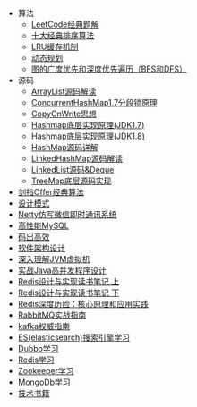 * 算法
    * [LeetCode经典题解](算法/LeetCode经典题解.md)
    * [十大经典排序算法](算法/十大经典排序算法.md)
    * [LRU缓存机制](算法/LRU缓存机制.md)
    * [动态规划](算法/动态规划.md)
    * [图的广度优先和深度优先遍历（BFS和DFS）](算法/图的广度优先和深度优先遍历（BFS和DFS）.md)
* 源码
    * [ArrayList源码解读](源码/ArrayList源码解读.md)
    * [ConcurrentHashMap1.7分段锁原理](源码/ConcurrentHashMap1.7分段锁原理.md)
    * [CopyOnWrite思想](源码/CopyOnWrite思想.md)
    * [Hashmap底层实现原理(JDK1.7)](源码/Hashmap底层实现原理(JDK1.7).md)
    * [Hashmap底层实现原理(JDK1.8)](源码/Hashmap底层实现原理(JDK1.8).md)
    * [HashMap源码详解](源码/HashMap源码详解.md)
    * [LinkedHashMap源码解读](源码/LinkedHashMap源码解读.md)
    * [LinkedList源码&Deque](源码/LinkedList源码&Deque.md)
    * [TreeMap底层源码实现](源码/TreeMap底层源码实现.md)
* [剑指Offer经典算法](书籍/剑指Offer.md)
* [设计模式](设计模式/设计模式.md)
* [Netty仿写微信即时通讯系统](书籍/Netty仿写微信即时通讯系统.md)
* [高性能MySQL](书籍/高性能MySQL读书笔记.md)
* [码出高效](书籍/码出高效读书笔记.md)
* [软件架构设计](书籍/软件架构设计.md)
* [深入理解JVM虚拟机](书籍/深入理解JVM虚拟机读书笔记.md)
* [实战Java高并发程序设计](书籍/实战Java高并发程序设计读书笔记.md)
* [Redis设计与实现读书笔记 上](书籍/Redis设计与实现读书笔记上.md)
* [Redis设计与实现读书笔记 下](书籍/Redis设计与实现读书笔记下.md)
* [Redis深度历险：核心原理和应用实践](书籍/Redis深度历险：核心原理和应用实践.md)
* [RabbitMQ实战指南](书籍/RabbitMQ实战指南.md)
* [kafka权威指南](书籍/kafka权威指南读书笔记.md)
* [ES(elasticsearch)搜索引擎学习](书籍/ES(elasticsearch)搜索引擎学习.md)
* [Dubbo学习](书籍/Dubbo学习.md)
* [Redis学习](书籍/Redis学习.md)
* [Zookeeper学习](书籍/Zookeeper学习.md)
* [MongoDb学习](书籍/MongoDb学习.md)
* [技术书籍](书籍/技术书籍.md)

